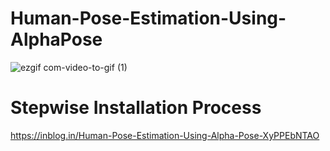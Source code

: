 # Human-Pose-Estimation-Using-AlphaPose

![ezgif com-video-to-gif (1)](https://user-images.githubusercontent.com/62059604/97795402-d1905280-1c2b-11eb-8d7f-f5e4bbf2122e.gif)

# Stepwise Installation Process

https://inblog.in/Human-Pose-Estimation-Using-Alpha-Pose-XyPPEbNTAO


